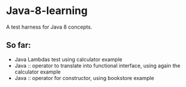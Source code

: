 # Java-8-learning

A test harness for Java 8 concepts.

## So far:
* Java Lambdas test using calculator example
* Java :: operator to translate into functional interface, using again the calculator example
* Java :: operator for constructor, using bookstore example
